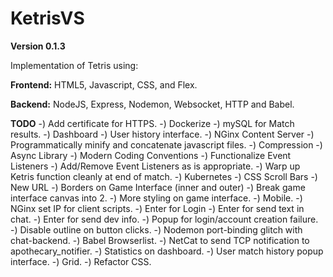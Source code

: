 # KetrisVS
**Version 0.1.3**

Implementation of Tetris using:

**Frontend:**  HTML5, Javascript, CSS, and Flex.

**Backend:** NodeJS, Express, Nodemon, Websocket, HTTP and Babel.


**TODO**
-) Add certificate for HTTPS.
-) Dockerize
-) mySQL for Match results.
-) Dashboard
-) User history interface.
-) NGinx Content Server
-) Programmatically minify and concatenate javascript files.
-) Compression
-) Async Library
-) Modern Coding Conventions
-) Functionalize Event Listeners
-) Add/Remove Event Listeners as is appropriate.
-) Warp up Ketris function cleanly at end of match.
-) Kubernetes
-) CSS Scroll Bars
-) New URL
-) Borders on Game Interface (inner and outer)
-) Break game interface canvas into 2.
-) More styling on game interface.
-) Mobile.
-) NGinx set IP for client scripts.
-) Enter for Login
-) Enter for send text in chat.
-) Enter for send dev info.
-) Popup for login/account creation failure.
-) Disable outline on button clicks.
-) Nodemon port-binding glitch with chat-backend.
-) Babel Browserlist.
-) NetCat to send TCP notification to apothecary_notifier.
-) Statistics on dashboard.
-) User match history popup interface.
-) Grid.
-) Refactor CSS.
